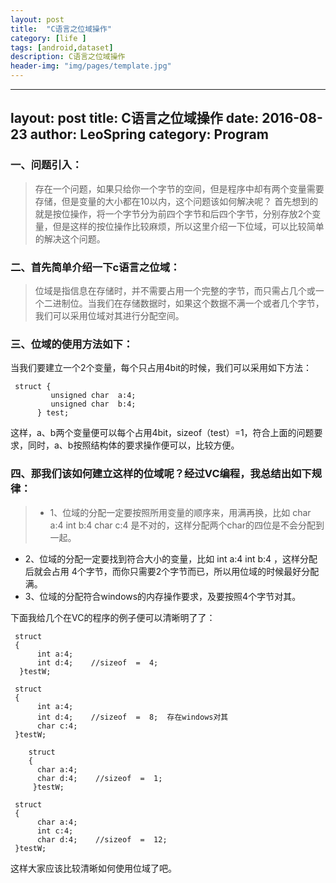 ```yaml
---
layout: post
title:  "C语言之位域操作"
category: [life ]
tags: [android,dataset]
description: C语言之位域操作
header-img: "img/pages/template.jpg"
---
```

---
layout: post
title:  C语言之位域操作
date:   2016-08-23
author: LeoSpring
category: Program
---

### 一、问题引入：  
>存在一个问题，如果只给你一个字节的空间，但是程序中却有两个变量需要存储，但是变量的大小都在10以内，这个问题该如何解决呢？
首先想到的就是按位操作，将一个字节分为前四个字节和后四个字节，分别存放2个变量，但是这样的按位操作比较麻烦，所以这里介绍一下位域，可以比较简单的解决这个问题。


### 二、首先简单介绍一下c语言之位域：
>位域是指信息在存储时，并不需要占用一个完整的字节，而只需占几个或一个二进制位。当我们在存储数据时，如果这个数据不满一个或者几个字节，我们可以采用位域对其进行分配空间。

### 三、位域的使用方法如下：
当我们要建立一个2个变量，每个只占用4bit的时候，我们可以采用如下方法：

     struct {
             unsigned char  a:4;
             unsigned char  b:4;
          } test;
这样，a、b两个变量便可以每个占用4bit，sizeof（test）=1，符合上面的问题要求，同时，a、b按照结构体的要求操作便可以，比较方便。

### 四、那我们该如何建立这样的位域呢？经过VC编程，我总结出如下规律：

>* 1、位域的分配一定要按照所用变量的顺序来，用满再换，比如   char a:4  int b:4  char c:4  是不对的，这样分配两个char的四位是不会分配到一起。
* 2、位域的分配一定要找到符合大小的变量，比如  int a:4   int b:4 ，这样分配后就会占用 4个字节，而你只需要2个字节而已，所以用位域的时候最好分配满。
* 3、位域的分配符合windows的内存操作要求，及要按照4个字节对其。

下面我给几个在VC的程序的例子便可以清晰明了了：

     struct 
     {
          int a:4;
          int d:4;    //sizeof  =  4; 
      }testW;
    
     struct 
     {
          int a:4;
          int d:4;    //sizeof  =  8;  存在windows对其
          char c:4;
     }testW;
    
        struct 
        {
          char a:4;
          char d:4;    //sizeof  =  1;  
         }testW;
    
     struct 
     {
          char a:4;
          int c:4;
          char d:4;    //sizeof  =  12;  
     }testW;

这样大家应该比较清晰如何使用位域了吧。
